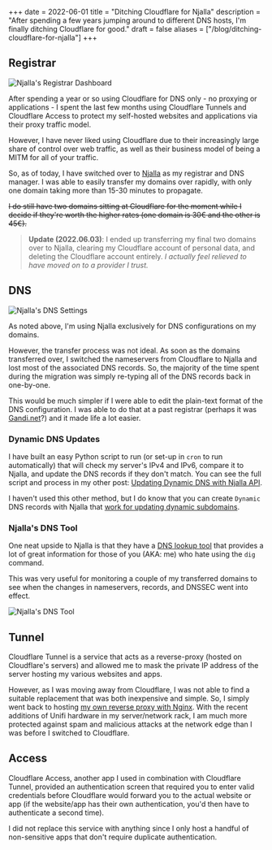 +++
date = 2022-06-01
title = "Ditching Cloudflare for Njalla"
description = "After spending a few years jumping around to different DNS hosts, I'm finally ditching Cloudflare for good."
draft = false
aliases = ["/blog/ditching-cloudflare-for-njalla"]
+++

## Registrar

![Njalla's Registrar Dashboard](https://img.cleberg.io/blog/20220601-ditching-cloudflare-for-njalla/registrar.png)

After spending a year or so using Cloudflare for DNS only - no proxying or
applications - I spent the last few months using Cloudflare Tunnels and
Cloudflare Access to protect my self-hosted websites and applications via their
proxy traffic model.

However, I have never liked using Cloudflare due to their increasingly large
share of control over web traffic, as well as their business model of being a
MITM for all of your traffic.

So, as of today, I have switched over to [Njalla](https://njal.la) as my
registrar and DNS manager. I was able to easily transfer my domains over
rapidly, with only one domain taking more than 15-30 minutes to propagate.

~~I do still have two domains sitting at Cloudflare for the moment while I
decide if they're worth the higher rates (one domain is 30€ and the other is
45€).~~

> **Update (2022.06.03)**: I ended up transferring my final two domains over to
> Njalla, clearing my Cloudflare account of personal data, and deleting the
> Cloudflare account entirely. _I actually feel relieved to have moved on to a
> provider I trust._

## DNS

![Njalla's DNS Settings](https://img.cleberg.io/blog/20220601-ditching-cloudflare-for-njalla/dns.png)

As noted above, I'm using Njalla exclusively for DNS configurations on my
domains.

However, the transfer process was not ideal. As soon as the domains transferred
over, I switched the nameservers from Cloudflare to Njalla and lost most of the
associated DNS records. So, the majority of the time spent during the migration
was simply re-typing all of the DNS records back in one-by-one.

This would be much simpler if I were able to edit the plain-text format of the
DNS configuration. I was able to do that at a past registrar (perhaps it was
[Gandi.net](https://gandi.net/)?) and it made life a lot easier.

### Dynamic DNS Updates

I have built an easy Python script to run (or set-up in `cron` to run
automatically) that will check my server's IPv4 and IPv6, compare it to Njalla,
and update the DNS records if they don't match. You can see the full script and
process in my other post:
[Updating Dynamic DNS with Njalla API](/blog/njalla-dns-api/).

I haven't used this other method, but I do know that you can create `Dynamic`
DNS records with Njalla that
[work for updating dynamic subdomains](https://njal.la/docs/ddns/).

### Njalla's DNS Tool

One neat upside to Njalla is that they have a
[DNS lookup tool](https://check.njal.la/dns/) that provides a lot of great
information for those of you (AKA: me) who hate using the `dig` command.

This was very useful for monitoring a couple of my transferred domains to see
when the changes in nameservers, records, and DNSSEC went into effect.

![Njalla's DNS Tool](https://img.cleberg.io/blog/20220601-ditching-cloudflare-for-njalla/dns_tool.png)

## Tunnel

Cloudflare Tunnel is a service that acts as a reverse-proxy (hosted on
Cloudflare's servers) and allowed me to mask the private IP address of the
server hosting my various websites and apps.

However, as I was moving away from Cloudflare, I was not able to find a suitable
replacement that was both inexpensive and simple. So, I simply went back to
hosting [my own reverse proxy with Nginx](/blog/set-up-nginx-reverse-proxy/).
With the recent additions of Unifi hardware in my server/network rack, I am much
more protected against spam and malicious attacks at the network edge than I was
before I switched to Cloudflare.

## Access

Cloudflare Access, another app I used in combination with Cloudflare Tunnel,
provided an authentication screen that required you to enter valid credentials
before Cloudflare would forward you to the actual website or app (if the
website/app has their own authentication, you'd then have to authenticate a
second time).

I did not replace this service with anything since I only host a handful of
non-sensitive apps that don't require duplicate authentication.
